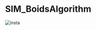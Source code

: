 # SIM_BoidsAlgorithm

![insta](https://user-images.githubusercontent.com/93954052/142356187-653105a1-cceb-47fa-a702-b484cd1ce399.gif)
